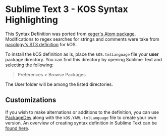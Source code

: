 # Sublime Text 3 - KOS Syntax Highlighting

This Syntax Definition was ported from [xeger's Atom package](https://github.com/KSP-KOS/EditorTools/tree/develop/Atom).  Modifications to regex searches for strings and comments were take from [pacology's ST3 definition](https://gist.github.com/pacology/04242985174cc18f7b02#file-kos-yaml-tmlanguage) for kOS.

To install the kOS definition as is, place the `kOS.tmlLanguage` file your **user** package directory.  You can find this directory by opening Sublime Text and selecting the following:

> Preferences > Browse Packages

The User folder will be among the listed directories.


## Customizations

If you wish to make alternations or additions to the definition, you can use [PackageDev](https://github.com/SublimeText/PackageDev) along with the `kOS.YAML-tmlLanguage` file to create your own version.  An overview of creating syntax definition in Sublime Text can be [found here](http://docs.sublimetext.info/en/latest/extensibility/syntaxdefs.html).